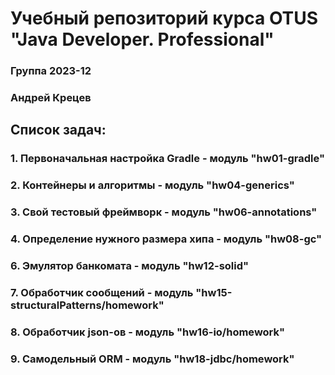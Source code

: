 # Учебный репозиторий курса OTUS "Java Developer. Professional"

### Группа 2023-12
### Андрей Крецев

## Список задач:
### 1. Первоначальная настройка Gradle - модуль "hw01-gradle"
### 2. Контейнеры и алгоритмы - модуль "hw04-generics"
### 3. Свой тестовый фреймворк - модуль "hw06-annotations"
### 4. Определение нужного размера хипа - модуль "hw08-gc"
### 6. Эмулятор банкомата - модуль "hw12-solid"
### 7. Обработчик сообщений - модуль "hw15-structuralPatterns/homework"
### 8. Обработчик json-ов - модуль "hw16-io/homework"
### 9. Самодельный ORM - модуль "hw18-jdbc/homework"


